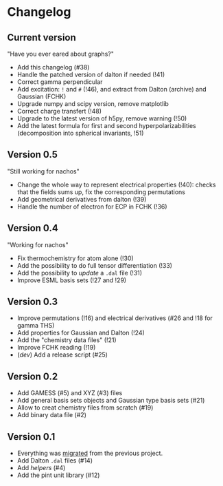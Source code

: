 # Changelog

## Current version

"Have you ever eared about graphs?"

+ Add this changelog (#38)
+ Handle the patched version of dalton if needed (!41)
+ Correct gamma perpendicular
+ Add excitation: `!` and `#` (!46), and extract from Dalton (archive) and Gaussian (FCHK)
+ Upgrade numpy and scipy version, remove matplotlib
+ Correct charge transfert (!48)
+ Upgrade to the latest version of h5py, remove warning (!50)
+ Add the latest formula for first and second hyperpolarizabilities (decomposition into spherical invariants, !51)

## Version 0.5

"Still working for nachos"

+ Change the whole way to represent electrical properties (!40): checks that the fields sums up, fix the corresponding permutations
+ Add geometrical derivatives from dalton (!39)
+ Handle the number of electron for ECP in FCHK (!36)

## Version 0.4

"Working for nachos"

+ Fix thermochemistry for atom alone (!30)
+ Add the possibility to do full tensor differentiation (!33)
+ Add the possibility to *update* a `.dal` file (!31)
+ Improve ESML basis sets (!27 and !29)

## Version 0.3

+ Improve permutations (!16) and electrical derivatives (#26 and !18 for gamma THS)
+ Add properties for Gaussian and Dalton (!24)
+ Add the "chemistry data files" (!21)
+ Improve FCHK reading (!19)
+ (*dev*) Add a release script (#25)

## Version 0.2

+ Add GAMESS (#5) and XYZ (#3) files
+ Add general basis sets objects and Gaussian type basis sets (#21)
+ Allow to creat chemistry files from scratch (#19)
+ Add binary data file (#2)

## Version 0.1

+ Everything was [migrated](https://git.pierrebeaujean.net/pierre/qcip_tools/issues/1) from the previous project.
+ Add Dalton `.dal` files (#14)
+ Add *helpers* (#4)
+ Add the pint unit library (#12)